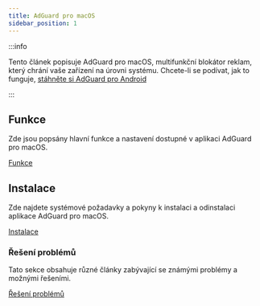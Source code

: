```yaml
---
title: AdGuard pro macOS
sidebar_position: 1
---
```


:::info

Tento článek popisuje AdGuard pro macOS, multifunkční blokátor reklam, který chrání vaše zařízení na úrovni systému. Chcete-li se podívat, jak to funguje, [stáhněte si AdGuard pro Android](https://agrd.io/download-kb-adblock)

:::

## Funkce

Zde jsou popsány hlavní funkce a nastavení dostupné v aplikaci AdGuard pro macOS.

[Funkce](/adguard-for-mac/features/features.md)

## Instalace

Zde najdete systémové požadavky a pokyny k instalaci a odinstalaci aplikace AdGuard pro macOS.

[Instalace](/adguard-for-mac/installation.md)

### Řešení problémů

Tato sekce obsahuje různé články zabývající se známými problémy a možnými řešeními.

[Řešení problémů](/adguard-for-mac/solving-problems/solving-problems.md)
